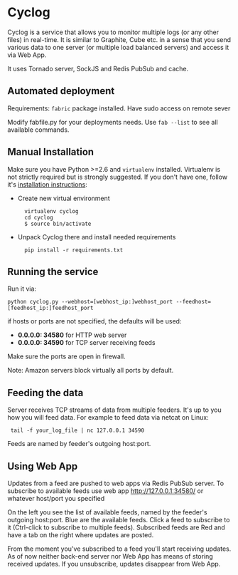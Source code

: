 Cyclog
=======

Cyclog is a service that allows you to monitor multiple logs (or any other files) in real-time.
It is similar to Graphite, Cube etc. in a sense that you send various data to one server (or multiple load balanced servers) and access it via Web App.

It uses Tornado server, SockJS and Redis PubSub and cache.

Automated deployment
--------------------

Requirements:  `fabric` package installed. Have sudo access on remote sever
	
Modify fabfile.py for your deployments needs. Use `fab --list` to see all available commands.

Manual Installation
-------------------

Make sure you have Python >=2.6 and `virtualenv` installed. Virtualenv is not strictly required but is strongly suggested.
If you don't have one, follow it's [installation instructions](http://www.virtualenv.org/en/latest/virtualenv.html#installation ):
	
* Create new virtual environment

    	virtualenv cyclog
    	cd cyclog
    	$ source bin/activate

* Unpack Cyclog there and install needed requirements

        pip install -r requirements.txt
	
Running the service
-------------------

Run it via:

    python cyclog.py --webhost=[webhost_ip:]webhost_port --feedhost=[feedhost_ip:]feedhost_port

if hosts or ports are not specified, the defaults will be used:
* **0.0.0.0: 34580**  for HTTP web server
* **0.0.0.0: 34590**  for TCP server receiving feeds

Make sure the ports are open in firewall.

Note: Amazon servers block virtually all ports by default.

Feeding the data
----------------

Server receives TCP streams of data from multiple feeders. It's up to you how you will feed data.
For example to feed data via netcat on Linux:

	 tail -f your_log_file | nc 127.0.0.1 34590

Feeds are named by feeder's outgoing host:port. 
	 
Using Web App
-------------
		 
Updates from a feed are pushed to web apps via Redis PubSub server. To subscribe to available feeds use web app
	http://127.0.0.1:34580/   or whatever host/port you specified

On the left you see the list of available feeds, named by the feeder's outgoing host:port. Blue are the available feeds. Click a feed to subscribe to it (Ctrl-click to subscribe to multiple feeds). Subscribed feeds are Red and have a tab on the right where updates are posted.
	
From the moment you've subscribed to a feed you'll start receiving updates. As of now neither back-end server nor Web App has means of storing received updates. If you unsubscribe, updates disappear from Web App.
